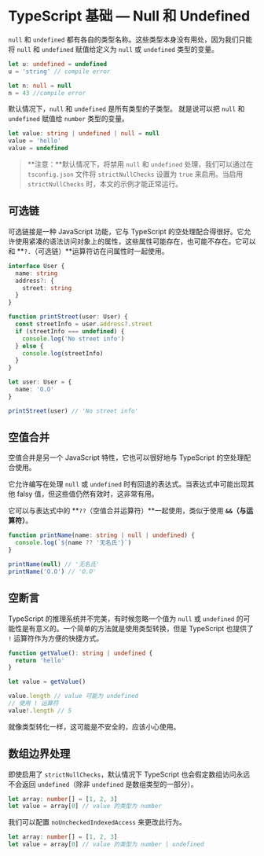 # TypeScript 基础 — Null 和 Undefined

`null` 和 `undefined` 都有各自的类型名称。这些类型本身没有用处，因为我们只能将 `null` 和 `undefined` 赋值给定义为 `null` 或 `undefined` 类型的变量。

```ts
let u: undefined = undefined
u = 'string' // compile error

let n: null = null
n = 43 //compile error
```

默认情况下，`null` 和 `undefined` 是所有类型的子类型。 就是说可以把 `null` 和 `undefined` 赋值给 `number` 类型的变量。

```ts
let value: string | undefined | null = null
value = 'hello'
value = undefined
```

> **注意：**默认情况下，将禁用 `null` 和 `undefined` 处理，我们可以通过在 `tsconfig.json` 文件将 `strictNullChecks` 设置为 `true` 来启用。当启用 `strictNullChecks` 时，本文的示例才能正常运行。

## 可选链

可选链接是一种 JavaScript 功能，它与 TypeScript 的空处理配合得很好。它允许使用紧凑的语法访问对象上的属性，这些属性可能存在，也可能不存在。它可以和 **`?.`（可选链）**运算符访在问属性时一起使用。

```ts
interface User {
  name: string
  address?: {
    street: string
  }
}

function printStreet(user: User) {
  const streetInfo = user.address?.street
  if (streetInfo === undefined) {
    console.log('No street info')
  } else {
    console.log(streetInfo)
  }
}

let user: User = {
  name: 'O.O'
}

printStreet(user) // 'No street info'
```

## 空值合并

空值合并是另一个 JavaScript 特性，它也可以很好地与 TypeScript 的空处理配合使用。

它允许编写在处理 `null` 或 `undefined` 时有回退的表达式。当表达式中可能出现其他 falsy 值，但这些值仍然有效时，这非常有用。

它可以与表达式中的 **`??`（空值合并运算符）**一起使用，类似于使用 **`&&`（与运算符）**。

```ts
function printName(name: string | null | undefined) {
  console.log(`${name ?? '无名氏'}`)
}

printName(null) // '无名氏'
printName('O.O') // 'O.O'
```

## 空断言

TypeScript 的推理系统并不完美，有时候忽略一个值为 `null` 或 `undefined` 的可能性是有意义的。一个简单的方法就是使用类型转换，但是 TypeScript 也提供了 `!` 运算符作为方便的快捷方式。

```ts
function getValue(): string | undefined {
  return 'hello'
}

let value = getValue()

value.length // value 可能为 undefined
// 使用 ! 运算符
value!.length // 5
```

就像类型转化一样，这可能是不安全的，应该小心使用。

## 数组边界处理

即使启用了 `strictNullChecks`，默认情况下 TypeScript 也会假定数组访问永远不会返回 `undefined`（除非 `undefined` 是数组类型的一部分）。

```ts
let array: number[] = [1, 2, 3]
let value = array[0] // value 的类型为 number
```

我们可以配置 `noUncheckedIndexedAccess` 来更改此行为。

```ts
let array: number[] = [1, 2, 3]
let value = array[0] // value 的类型为 number | undefined
```
